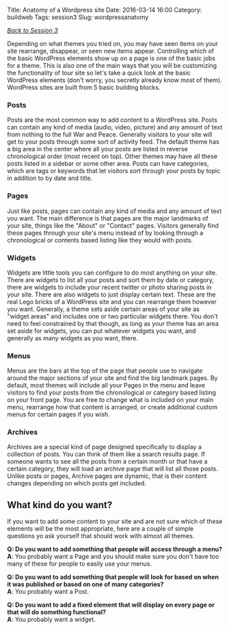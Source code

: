 Title: Anatomy of a Wordpress site
Date: 2016-03-14 16:00
Category: buildweb
Tags: session3
Slug: wordpressanatomy

*[Back to Session 3](./session3.html)*

Depending on what themes you tried on, you may have seen items on your site rearrange, disappear, or seen new items appear. Controlling which of the basic WordPress elements show up on a page is one of the basic jobs for a theme. This is also one of the main ways that you will be customizing the functionality of tour site so let's take a quick look at the basic WordPress elements (don't worry, you secretly already know most of them). WordPress sites are built from 5 basic building blocks.

### Posts
Posts are the most common way to add content to a WordPress site. Posts can contain any kind of media (audio, video, picture) and any amount of text from nothing to the full War and Peace. Generally visitors to your site will get to your posts through some sort of activity feed. The default theme has a big area in the center where all your posts are listed in reverse chronological order (most recent on top). Other themes may have all these posts listed in a sidebar or some other area. Posts can have categories, which are tags or keywords that let visitors sort through your posts by topic in addition to by date and title.

### Pages
Just like posts, pages can contain any kind of media and any amount of text you want. The main difference is that pages are the major landmarks of your site, things like the "About" or "Contact" pages. Visitors generally find these pages through your site's menu instead of by looking through a chronological or contents based listing like they would with posts.

### Widgets
Widgets are little tools you can configure to do most anything on your site. There are widgets to list all your posts and sort them by date or category, there are widgets to include your recent twitter or photo sharing posts in your site. There are also widgets to just display certain text. These are the real Lego bricks of a WordPress site and you can rearrange them however you want. Generally, a theme sets aside certain areas of your site as "widget areas" and includes one or two particular widgets there. You don't need to feel constrained by that though, as long as your theme has an area set aside for widgets, you can put whatever widgets you want, and generally as many widgets as you want, there. 

### Menus
Menus are the bars at the top of the page that people use to navigate around the major sections of your site and find the big landmark pages. By default, most themes will include all your Pages in the menu and leave visitors to find your posts from the chronological or category based listing on your front page. You are free to change what is included on your main menu, rearrange how that content is arranged, or create additional custom menus for certain pages if you wish.

### Archives 
Archives are a special kind of page designed specifically to display a collection of posts. You can think of them like a search results page. If someone wants to see all the posts from a certain month or that have a certain category, they will load an archive page that will list all those posts. Unlike posts or pages, Archive pages are dynamic, that is their content changes depending on which posts get included. 

## What kind do you want?
If you want to add some content to your site and are not sure which of these elements will be the most appropriate, here are a couple of simple questions yo ask yourself that should work with almost all themes.

**Q: Do you want to add something that people will access through a menu?**      
**A**: You probably want a Page and you should make sure you don't have too many of these for people to easily use your menus.

**Q: Do you want to add something that people will look for based on when it was published or based on one of many categories?**     
**A**: You probably want a Post.

**Q: Do you want to add a fixed element that will display on every page or that will do something functional?**       
**A**: You probably want a widget.
